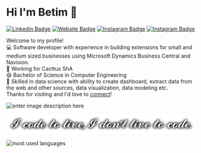 
# Hi I'm Betim 👋


[![Linkedin Badge](https://img.shields.io/badge/LinkedIn-0077B5?style=for-the-badge&logo=linkedin&logoColor=white)](https://www.linkedin.com/in/betim-tha%C3%A7i/)
[![Website Badge](https://img.shields.io/badge/Twitter-1DA1F2?style=for-the-badge&logo=twitter&logoColor=white)](https://twitter.com/BetimThaqi4)
[![Instagram Badge](https://img.shields.io/badge/Instagram-E4405F?style=for-the-badge&logo=instagram&logoColor=white)](https://www.instagram.com/betimthaqi/)
[![Instagram Badge](https://img.shields.io/badge/Bitbucket-330F63?style=for-the-badge&logo=bitbucket&logoColor=white)](https://bitbucket.org/betimthaqi/)

Welcome to my profile! </br>
:computer: Software developer with experience in building extensions for small and medium sized businesses using Microsoft Dynamics Business Central and Navision. </br>
:cactus: Working for Cacttus ShA </br>
😄 Bachelor of Science in Computer Engineering </br>
:star2: Skilled in data science with ability to create dashboard, extract data from the web and other sources, data visualization, data modeling etc.</br>
Thanks for visiting and I'd love to [connect](https://www.linkedin.com/in/betim-tha%C3%A7i/)! 

![enter image description here](https://media.giphy.com/media/zMukICnMEZmSf8zvXd/giphy.gif)

![enter image description here](https://raw.githubusercontent.com/betimthaqi/betimthaqi/main/quote.png)

![most used languages](https://github-readme-stats.vercel.app/api/top-langs/?username=betimthaqi&theme=blue-green)
